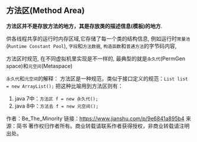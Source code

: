 ## 方法区(Method Area)

**方法区并不是存放方法的地方，其是存放类的描述信息(模板)的地方**.

供各线程共享的运行时内存区域,它存储了每一个类的结构信息, 例如运行时`常量池`(`Runtime Constant Pool`), `字段`和`方法数据`, `构造函数`和`普通方法`的字节码内容,



方法区时规范, 在不同虚拟机里实现是不一样的, 最典型的就是`永久代`(PermGen space)和`元空间`(Metaspace)

`永久代`和`元空间`的解释：
 方法区是一种规范，类似于接口定义的规范：`List list = new ArrayList();`
 把这种比喻用到方法区则有：

1. java 7中：`方法区 f = new 永久代();`
2. java 8中：`方法去 f = new 元空间();`



作者：Be_The_Minority
链接：https://www.jianshu.com/p/9e6841a895b4
来源：简书
著作权归作者所有。商业转载请联系作者获得授权，非商业转载请注明出处。





